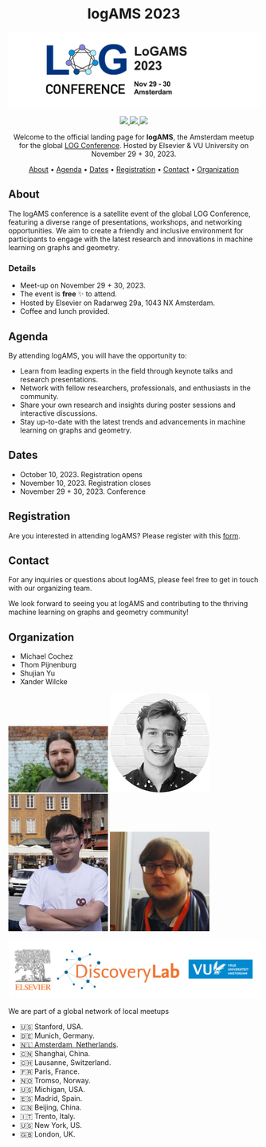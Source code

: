 
<h1 align="center">
logAMS 2023
</h1>

<p align="center">
    <img src="img/logAMS.jpg" alt="logAMS banner", width="800px"/>
</p>

<p align="center">
<a href="https://logconference.org">
    <img src="https://img.shields.io/badge/👩‍💻_LOG_Conference_-Meetup-blue">
</a>
<a href="https://maps.app.goo.gl/8tT9rKREhpkXakK77">
    <img src="https://img.shields.io/badge/📍_Location-Amsterdam_NL-blue">
</a>
<img src="https://img.shields.io/badge/🗓️_Date_-November_29+30-blue">
</p>


<p align="center">
Welcome to the official landing page for <strong>logAMS</strong>, the Amsterdam meetup for the global <a href="https://logconference.org">LOG Conference</a>. Hosted by Elsevier & VU University on November 29 + 30, 2023.
</p>


<p align="center">
  <a href="#about">About</a> •
  <a href="#dates">Agenda</a> •
  <a href="#dates">Dates</a> •
  <a href="#registration">Registration</a> •
  <a href="#contact">Contact</a> •
  <a href="#contact">Organization</a>
</p>


## About

The logAMS conference is a satellite event of the global LOG Conference, featuring a diverse range of presentations, workshops, and networking opportunities. We aim to create a friendly and inclusive environment for participants to engage with the latest research and innovations in machine learning on graphs and geometry.


### Details

* Meet-up on November 29 + 30, 2023.
* The event is **free** :sparkles: to attend.
* Hosted by Elsevier on Radarweg 29a, 1043 NX Amsterdam. 
* Coffee and lunch provided.




## Agenda

By attending logAMS, you will have the opportunity to:
* Learn from leading experts in the field through keynote talks and research presentations. 
* Network with fellow researchers, professionals, and enthusiasts in the community. 
* Share your own research and insights during poster sessions and interactive discussions. 
* Stay up-to-date with the latest trends and advancements in machine learning on graphs and geometry.

## Dates

* October 10, 2023. Registration opens
* November 10, 2023. Registration closes
* November 29 + 30, 2023. Conference

## Registration
Are you interested in attending logAMS? Please register with this [form](https://docs.google.com/forms/d/e/1FAIpQLSdiVfSgzksCufn3NyZKo2kf8Ypq5e8vIRjcKY6pcjtgXGB9xw/viewform).

## Contact

For any inquiries or questions about logAMS, please feel free to get in touch with our organizing team.

We look forward to seeing you at logAMS and contributing to the thriving machine learning on graphs and geometry community!

## Organization ##
* Michael Cochez 
* Thom Pijnenburg
* Shujian Yu
* Xander Wilcke

<p>
<img src="img/michael.jpg" alt="Michael Cochez", width="200px"/>
<img src="img/thom.jpg" alt="Thom Pijnenburg", width="200px"/>
<img src="img/yushujian.jpg" alt="Shujian Yu", width="200px"/>
<img src="img/xander.jpg" alt="Xander Wilcke", width="200px"/>
</p>

<p align="center">
    <img src="img/logams-organisers-logo.jpg" alt="logams-organisers", width="800px"/>
</p>


We are part of a global network of local meetups

- :us: Stanford, USA.
- :de: Munich, Germany.
- [:netherlands: Amsterdam, Netherlands](logams.github.io).
- :cn: Shanghai, China.
- :switzerland: Lausanne, Switzerland.
- :fr: Paris, France.
- :norway: Tromso, Norway.
- :us: Michigan, USA.
- :es: Madrid, Spain.
- :cn: Beijing, China.
- :it: Trento, Italy.
- :us: New York, US.
- :gb: London, UK.
